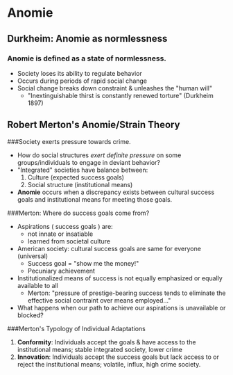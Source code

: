 Anomie
======

Durkheim: Anomie as normlessness
--------------------------------

### **Anomie** is defined as a state of normlessness. 
  * Society loses its ability to regulate behavior
  * Occurs during periods of rapid social change
  * Social change breaks down constraint & unleashes the "human will"
    * "Inextinguishable thirst is constantly renewed torture" (Durkheim
      1897)

Robert Merton's Anomie/Strain Theory
------------------------------------

###Society exerts pressure towards crime.
  * How do social structures *exert definite pressure* on some
    groups/individuals to engage in deviant behavior?
  * "Integrated" societies have balance between:
    1. Culture (expected success goals)
    2. Social structure (institutional means)
  * **Anomie** occurs when a discrepancy exists between cultural success
    goals and institutional means for meeting those goals.

###Merton: Where do success goals come from?
  * Aspirations ( success goals ) are:
    * not innate or insatiable
    * learned from societal culture
  * American society: cultural success goals are same for everyone
    (universal)
    * Success goal = "show me the money!"
    * Pecuniary achievement
  * Institutionalized means of success is not equally emphasized or
    equally available to all
    * Merton: "pressure of prestige-bearing success tends to eliminate
      the effective social contraint over means employed..."
  * What happens when our path to achieve our aspirations is unavailable
    or blocked?

###Merton's Typology of Individual Adaptations
  1. **Conformity**: Individuals accept the goals & have access to the
     institutional means; stable integrated society, lower crime
  2. **Innovation**: Individuals accept the success goals but lack
     access to or reject the institutional means; volatile, influx, high
     crime society.
